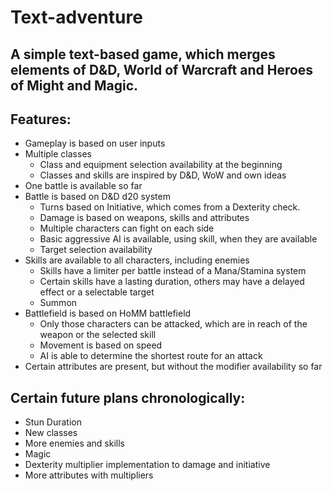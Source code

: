 # Text-adventure

## A simple text-based game, which merges elements of D&D, World of Warcraft and Heroes of Might and Magic.

## Features:
* Gameplay is based on user inputs
* Multiple classes
    * Class and equipment selection availability at the beginning
    * Classes and skills are inspired by D&D, WoW and own ideas
* One battle is available so far
* Battle is based on D&D d20 system
    * Turns based on Initiative, which comes from a Dexterity check.
    * Damage is based on weapons, skills and attributes
    * Multiple characters can fight on each side
    * Basic aggressive AI is available, using skill, when they are available
    * Target selection availability
* Skills are available to all characters, including enemies
    * Skills have a limiter per battle instead of a Mana/Stamina system
    * Certain skills have a lasting duration, others may have a delayed effect or a selectable target
    * Summon
* Battlefield is based on HoMM battlefield
    * Only those characters can be attacked, which are in reach of the weapon or the selected skill
    * Movement is based on speed
    * AI is able to determine the shortest route for an attack
* Certain attributes are present, but without the modifier availability so far

## Certain future plans chronologically:
* Stun Duration
* New classes
* More enemies and skills
* Magic
* Dexterity multiplier implementation to damage and initiative
* More attributes with multipliers